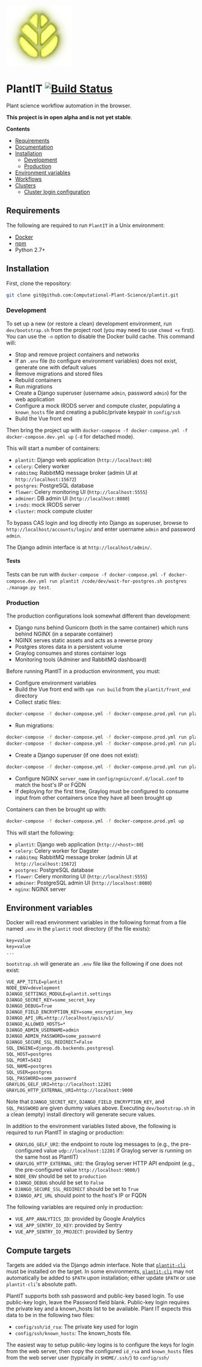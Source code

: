 ![alt text](https://github.com/Computational-Plant-Science/plantit/blob/master/plantit/front_end/src/assets/logo.png?raw=true)

# PlantIT [![Build Status](https://travis-ci.com/Computational-Plant-Science/plantit.svg?branch=master)](https://travis-ci.com/Computational-Plant-Science/plantit)

Plant science workflow automation in the browser.

**This project is in open alpha and is not yet stable**.

<!-- START doctoc generated TOC please keep comment here to allow auto update -->
<!-- DON'T EDIT THIS SECTION, INSTEAD RE-RUN doctoc TO UPDATE -->
**Contents**

- [Requirements](#requirements)
- [Documentation](#documentation)
- [Installation](#installation)
  - [Development](#development)
  - [Production](#production)
- [Environment variables](#environment-variables)
- [Workflows](#workflows)
- [Clusters](#clusters)
  - [Cluster login configuration](#cluster-login-configuration)

<!-- END doctoc generated TOC please keep comment here to allow auto update -->

## Requirements

The following are required to run `PlantIT` in a Unix environment:

- [Docker](https://www.docker.com/)
- [npm](https://www.npmjs.com/get-npm)
- Python 2.7+

## Installation

First, clone the repository:

```bash
git clone git@github.com:Computational-Plant-Science/plantit.git
```

### Development

To set up a new (or restore a clean) development environment, run `dev/bootstrap.sh` from the project root (you may need to use `chmod +x` first). You can use the `-n` option to disable the Docker build cache. This command will:

- Stop and remove project containers and networks
- If an `.env` file (to configure environment variables) does not exist, generate one with default values
- Remove migrations and stored files
- Rebuild containers
- Run migrations
- Create a Django superuser (username `admin`, password `admin`) for the web application
- Configure a mock IRODS server and compute cluster, populating a `known_hosts` file and creating a public/private keypair in `config/ssh`
- Build the Vue front end

Then bring the project up with `docker-compose -f docker-compose.yml -f docker-compose.dev.yml up` (`-d` for detached mode).

This will start a number of containers:

- `plantit`: Django web application (`http://localhost:80`)
- `celery`: Celery worker
- `rabbitmq`: RabbitMQ message broker (admin UI at `http://localhost:15672`)
- `postgres`: PostgreSQL database
- `flower`: Celery monitoring UI (`http://localhost:5555`)
- `adminer`: DB admin UI (`http://localhost:8080`)
- `irods`: mock IRODS server
- `cluster`: mock compute cluster

To bypass CAS login and log directly into Django as superuser, browse to `http://localhost/accounts/login/` and enter username `admin` and password `admin`.

The Django admin interface is at `http://localhost/admin/`.

#### Tests

Tests can be run with `docker-compose -f docker-compose.yml -f docker-compose.dev.yml run plantit /code/dev/wait-for-postgres.sh postgres ./manage.py test`.

### Production

The production configurations look somewhat different than development:

- Django runs behind Gunicorn (both in the same container) which runs behind NGINX (in a separate container)
- NGINX serves static assets and acts as a reverse proxy
- Postgres stores data in a persistent volume
- Graylog consumes and stores container logs
- Monitoring tools (Adminer and RabbitMQ dashboard)

Before running PlantIT in a production environment, you must:

- Configure environment variables
- Build the Vue front end with `npm run build` from the `plantit/front_end` directory
- Collect static files:

```bash
docker-compose -f docker-compose.yml -f docker-compose.prod.yml run plantit ./manage.py collectstatic --no-input
```

- Run migrations:

```bash
docker-compose -f docker-compose.yml -f docker-compose.prod.yml run plantit /code/dev/wait-for-postgres.sh postgres ./manage.py makemigrations
docker-compose -f docker-compose.yml -f docker-compose.prod.yml run plantit ./manage.py migrate
```

- Create a Django superuser (if one does not exist):

```bash
docker-compose -f docker-compose.yml -f docker-compose.prod.yml run plantit /code/dev/configure-superuser.sh -u "<username>" -p "<password>" -e "<email address>"
```

- Configure NGINX `server_name` in `config/ngnix/conf.d/local.conf` to match the host's IP or FQDN
- If deploying for the first time, Graylog must be configured to consume input from other containers once they have all been brought up

Containers can then be brought up with:

```bash
docker-compose -f docker-compose.yml -f docker-compose.prod.yml up
```

This will start the following:

- `plantit`: Django web application (`http://<host>:80`)
- `celery`: Celery worker for Dagster
- `rabbitmq`: RabbitMQ message broker (admin UI at `http://localhost:15672`)
- `postgres`: PostgreSQL database
- `flower`: Celery monitoring UI (`http://localhost:5555`)
- `adminer`: PostgreSQL admin UI (`http://localhost:8080`)
- `nginx`: NGINX server

## Environment variables

Docker will read environment variables in the following format from a file named `.env` in the `plantit` root directory (if the file exists):

```
key=value
key=value
...
```

`bootstrap.sh` will generate an `.env` file like the following if one does not exist:

```
VUE_APP_TITLE=plantit
NODE_ENV=development
DJANGO_SETTINGS_MODULE=plantit.settings
DJANGO_SECRET_KEY=some_secret_key
DJANGO_DEBUG=True
DJANGO_FIELD_ENCRYPTION_KEY=some_encryption_key
DJANGO_API_URL=http://localhost/apis/v1/
DJANGO_ALLOWED_HOSTS=*
DJANGO_ADMIN_USERNAME=admin
DJANGO_ADMIN_PASSWORD=some_password
DJANGO_SECURE_SSL_REDIRECT=False
SQL_ENGINE=django.db.backends.postgresql
SQL_HOST=postgres
SQL_PORT=5432
SQL_NAME=postgres
SQL_USER=postgres
SQL_PASSWORD=some_password
GRAYLOG_GELF_URI=http://localhost:12201
GRAYLOG_HTTP_EXTERNAL_URI=http://localhost:9000
```

Note that `DJANGO_SECRET_KEY`, `DJANGO_FIELD_ENCRYPTION_KEY`, and `SQL_PASSWORD` are given dummy values above. Executing `dev/bootstrap.sh` in a clean (empty) install directory will generate secure values.

In addition to the environment variables listed above, the following is required to run PlantIT in staging or production:

- `GRAYLOG_GELF_URI`: the endpoint to route log messages to (e.g., the pre-configured value `udp://localhost:12201` if Graylog server is running on the same host as PlantIT)
- `GRAYLOG_HTTP_EXTERNAL_URI`: the Graylog server HTTP API endpoint (e.g., the pre-configured value `http://localhost:9000/`)
- `NODE_ENV` should be set to `production`
- `DJANGO_DEBUG` should be set to `False`
- `DJANGO_SECURE_SSL_REDIRECT` should be set to `True`
- `DJANGO_API_URL` should point to the host's IP or FQDN

The following variables are required only in production:

- `VUE_APP_ANALYTICS_ID`: provided by Google Analytics
- `VUE_APP_SENTRY_IO_KEY`: provided by Sentry
- `VUE_APP_SENTRY_IO_PROJECT`: provided by Sentry

## Compute targets

Targets are added via the Django admin interface. Note that [`plantit-cli`](https://github.com/Computational-Plant-Science/plantit-cli) must be installed on the target. In some environments, [`plantit-cli`](https://github.com/Computational-Plant-Science/plantit-cli) may not automatically be added to `$PATH` upon installation; either update `$PATH` or use `plantit-cli`'s absolute path.

PlantIT supports both ssh password and public-key based
login. To use public-key login, leave the Password field blank. Public-key login requires the private key and a known_hosts list to be available. Plant IT expects this data to be in the following two files:

- `config/ssh/id_rsa`: The private key used for login
- `config/ssh/known_hosts`: The known_hosts file.

The easiest way to setup public-key logins is to configure the keys for login from the web server, then copy the configured `id_rsa` and `known_hosts` files from the web server user (typically in `$HOME/.ssh/`) to `config/ssh/`
